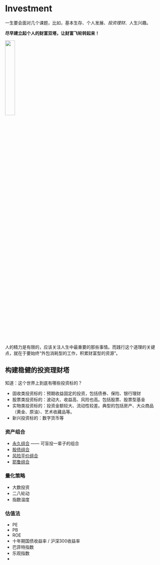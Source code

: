 # Investment

一生要会面对几个课题，比如，基本生存、个人发展、*投资理财*、人生兴趣。

**尽早建立起个人的财富双塔，让财富飞轮转起来！**

<img src="https://static001.geekbang.org/resource/image/d5/b3/d5b3e6ea17c28dac35cb42d2ce068eb3.png?wh=1528x1260" width="25%" />

人的精力是有限的，应该关注人生中最重要的那些事情。而践行这个道理的关键点，就在于要始终“外包消耗型的工作，积累财富型的资源”。

## 构建稳健的投资理财塔

知道：这个世界上到底有哪些投资标的？

- 固收类投资标的：预期收益固定的投资，包括债券、保险、银行理财
- 股票类投资标的：波动大、收益高、风险也高。包括股票、股票型基金
- 实物类投资标的：投资金额较大、流动性较差。典型的包括房产、大众商品（黄金、原油）、艺术收藏品等。
- 新兴投资标的：数字货币等

### 资产组合

- [永久组合](./portfolio-01.md) —— 可盲投一辈子的组合
- [股债组合](./portfolio-02.md)
- [风险平价组合](./portfolio-03.md)
- [耶鲁组合](./portfolio-04.md)

### 量化策略

- 大数投资
- 二八轮动
- 指数温度

### 估值法

- PE
- PB
- ROE
- 十年期国债收益率 / 沪深300收益率
- 巴菲特指数
- 乐观指数
- 

